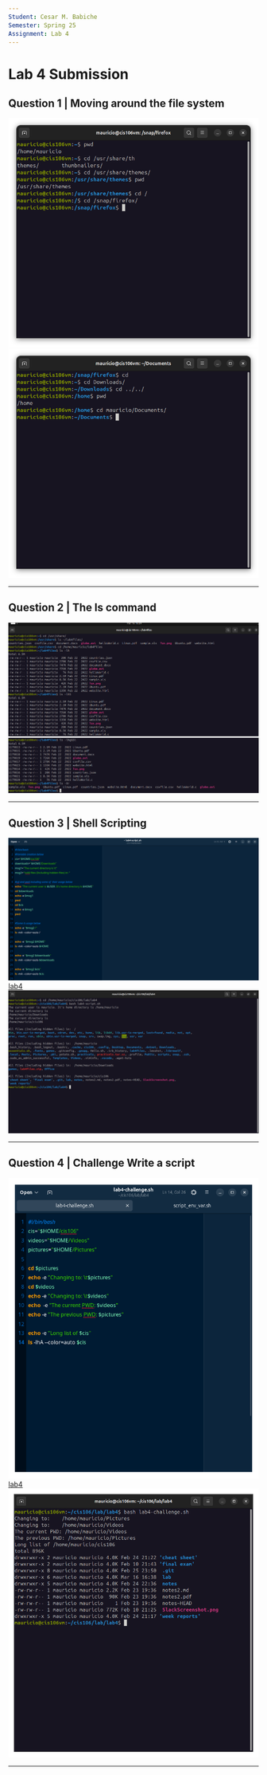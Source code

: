 ```yaml
---
Student: Cesar M. Babiche
Semester: Spring 25
Assignment: Lab 4
---
```


# Lab 4 Submission

## Question 1 | Moving around the file system
![q1](q1.png)
![q1.2](q1_2.png)

<hr>

## Question 2 | The ls command

![q2](q2_1.png)
![q2](q2_2.png)

<hr>

## Question 3 | Shell Scripting

![q3](lab4-script.png)
[lab4](lab4-script.sh)
![q3](q3.png)

<hr>

## Question 4 | Challenge Write a script

![q4](lab4-Challenge1.png)
[lab4](lab4-challenge.sh)
![q4](lab4-challenge2.png)

<hr>